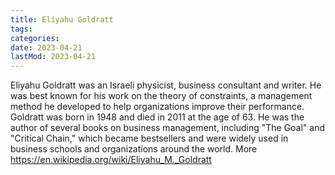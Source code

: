 ```yaml
---
title: Eliyahu Goldratt
tags:
categories:
date: 2023-04-21
lastMod: 2023-04-21
---
```

Eliyahu Goldratt was an Israeli physicist, business consultant and writer. He was best known for his work on the theory of constraints, a management method he developed to help organizations improve their performance. Goldratt was born in 1948 and died in 2011 at the age of 63. He was the author of several books on business management, including "The Goal" and "Critical Chain," which became bestsellers and were widely used in business schools and organizations around the world. More https://en.wikipedia.org/wiki/Eliyahu_M._Goldratt
